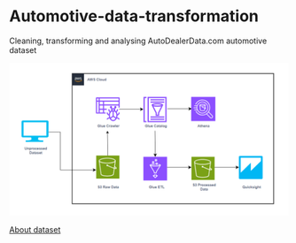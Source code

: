 # Automotive-data-transformation
Cleaning, transforming and analysing AutoDealerData.com automotive dataset

![Architecture of the project](assets/architecture-diagram.png)

[About dataset](https://www.kaggle.com/datasets/cisautomotiveapi/large-car-dataset)